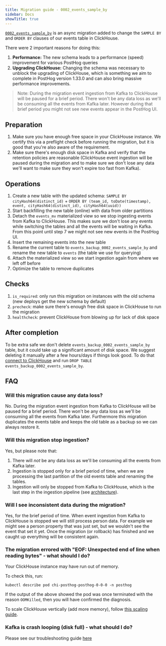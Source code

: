 ```yaml
---
title: Migration guide - 0002_events_sample_by
sidebar: Docs
showTitle: true
---
```



[`0002_events_sample_by`](https://github.com/PostHog/posthog/blob/master/posthog/async_migrations/migrations/0002_events_sample_by.py) is an async migration added to change the `SAMPLE BY` and `ORDER BY` clauses of our events table in ClickHouse.

There were 2 important reasons for doing this:

1. **Performance:** The new schema leads to a performance (speed) improvement for various PostHog queries
2. **Upgrading ClickHouse:** Changing the schema was necessary to unblock the upgrading of ClickHouse, which is something we aim to complete in PostHog version 1.33.0 and can also bring massive performance improvements.

> Note: During the migration event ingestion from Kafka to ClickHouse will be paused for a brief period. There won't be any data loss as we'll be consuming all the events from Kafka later. However during that brief period you might not see new events appear in the PostHog UI.

## Preparation

1. Make sure you have enough free space in your ClickHouse instance. We certify this via a preflight check before running the migration, but it is good that you're also aware of the requirement.
2. Make sure there's enough disk space in Kafka and verify that the retention policies are reasonable (ClickHouse event ingestion will be paused during the migration and to make sure we don't lose any data we'll want to make sure they won't expire too fast from Kafka).

## Operations

1. Create a new table with the updated schema: `SAMPLE BY cityHash64(distinct_id)` + `ORDER BY (team_id, toDate(timestamp), event, cityHash64(distinct_id), cityHash64(uuid))`
2. Start backfilling the new table (online) with data from older partitions
3. Detach the `events_mv` materialized view so we stop ingesting events from Kafka to ClickHouse. This makes sure we don't lose any events while switching the tables and all the events will be waiting in Kafka. From this point until step 7 we might not see new events in the PostHog UI.
4. Insert the remaining events into the new table
5. Rename the current table to `events_backup_0002_events_sample_by` and rename the new table to `events` (the table we use for querying)
6. Attach the materialized view so we start ingestion again from where we left off before
7. Optimize the table to remove duplicates

## Checks

1. `is_required`: only run this migration on instances with the old schema (new deploys get the new schema by default)
2. `precheck`: make sure there's enough free disk space in ClickHouse to run the migration
3. `healthcheck`: prevent ClickHouse from blowing up for lack of disk space

## After completion

To be extra safe we don't delete `events_backup_0002_events_sample_by` table, but it could take up a significant amount of disk space. We suggest deleting it manually after a few hours/days if things look good. To do that [connect to ClickHouse](https://posthog.com/docs/self-host/deploy/troubleshooting) and run `DROP TABLE events_backup_0002_events_sample_by`.

## FAQ

### Will this migration cause any data loss?

No. During the migration event ingestion from Kafka to ClickHouse will be paused for a brief period. There won't be any data loss as we'll be consuming all the events from Kafka later. Furthermore this migration duplicates the events table and keeps the old table as a backup so we can always restore it.


### Will this migration stop ingestion?

Yes, but please note that:
1. There will *not* be any data loss as we'll be consuming all the events from Kafka later.
1. Ingestion is stopped only for a brief period of time, when we are processing the last partition of the old events table and renaming the tables.
1. Ingestion will only be stopped from Kafka to ClickHouse, which is the last step in the ingestion pipeline (see [architecture](https://posthog.com/docs/self-host/architecture)).

### Will I see inconsistent data during the migration?

Yes, for the brief period of time. When event ingestion from Kafka to ClickHouse is stopped we will still process person data. For example we might see a person property that was just set, but we wouldn't see the event that set it yet. Once the migration (or rollback) has finished and we caught up everything will be consistent again.

### The migration errored with "EOF: Unexpected end of line when reading bytes" - what should I do?

Your ClickHouse instance may have run out of memory.

To check this, run:

```
kubectl describe pod chi-posthog-posthog-0-0-0 -n posthog
```

If the output of the above showed the pod was once terminated with the reason `OOMKilled`, then you will have confirmed the diagnosis.

To scale ClickHouse vertically (add more memory), follow [this scaling guide](/docs/self-host/deploy/configuration#scaling-clickhouse-vertically).

### Kafka is crash looping (disk full) - what should I do?

Please see our troubleshooting guide [here](/docs/self-host/deploy/troubleshooting#kafka-crash-looping-disk-full)

